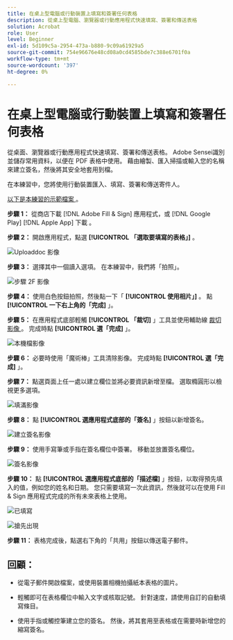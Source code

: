 ```yaml
---
title: 在桌上型電腦或行動裝置上填寫和簽署任何表格
description: 從桌上型電腦、瀏覽器或行動應用程式快速填寫、簽署和傳送表格
solution: Acrobat
role: User
level: Beginner
exl-id: 5d109c5a-2954-473a-b880-9c09a61929a5
source-git-commit: 754e96676e48cd08a0cd4585bde7c388e6701f0a
workflow-type: tm+mt
source-wordcount: '397'
ht-degree: 0%

---
```


# 在桌上型電腦或行動裝置上填寫和簽署任何表格

從桌面、瀏覽器或行動應用程式快速填寫、簽署和傳送表格。 Adobe Sensei識別並儲存常用資料，以便在 PDF 表格中使用。 藉由繪製、匯入掃描或輸入您的名稱來建立簽名，然後將其安全地套用到檔。

在本練習中，您將使用行動裝置匯入、填寫、簽署和傳送寄件人。

[以下是本練習的示範檔案 ](assets/03_FillSignScan.zip) 。

**步驟 1：** 從商店下載 [!DNL Adobe Fill & Sign] 應用程式，或 [!DNL Google Play] [!DNL Apple App] 下載 。

**步驟 2：** 開啟應用程式，點選 **[!UICONTROL 「選取要填寫的表格」]** 。

![Uploaddoc 影像](assets/mobilescan.jpg)

**步驟 3：** 選擇其中一個讀入選項。 在本練習中，我們將「拍照」。

![步驟 2F 影像](assets/Step2F.jpg)

**步驟 4：** 使用白色按鈕拍照，然後點一下「 **[!UICONTROL 使用相片」]** 。 點 **[!UICONTROL 一下右上角的「完成]** 」。

**步驟 5：** 在應用程式底部輕觸 **[!UICONTROL 「裁切]** 」工具並使用輔助線 [ 裁切影像 ](https://www.adobe.com/acrobat/online/crop-pdf.html) 。 完成時點 **[!UICONTROL 選「完成]** 」。

![本機檔影像](assets/localdoc.jpg)

**步驟 6：** 必要時使用「魔術棒」工具清除影像。 完成時點 **[!UICONTROL 選「完成]** 」。

**步驟 7：** 點選頁面上任一處以建立欄位並將必要資訊新增至檔。 選取橢圓形以檢視更多選項。

![填滿影像](assets/fill.jpg)


**步驟 8：** 點 **[!UICONTROL 選應用程式底部的「簽名]** 」按鈕以新增簽名。

![建立簽名影像](assets/createsign.jpg)

**步驟 9：** 使用手寫筆或手指在簽名欄位中簽署。 移動並放置簽名欄位。

![簽名影像](assets/sign.jpg)

**步驟 10：** 點 **[!UICONTROL 選應用程式底部的「描述檔]** 」按鈕，以取得預先填入的值，例如您的姓名和日期。 您只需要填寫一次此資訊，然後就可以在使用 Fill &amp; Sign 應用程式完成的所有未來表格上使用。

![已填寫](assets/filled.jpg)

![搶先出現](assets/prepop.jpg)

**步驟 11：** 表格完成後，點選右下角的「共用」按鈕以傳送電子郵件。

## 回顧：

* 從電子郵件開啟檔案，或使用裝置相機拍攝紙本表格的圖片。

* 輕觸即可在表格欄位中輸入文字或核取記號。 針對速度，請使用自訂的自動填寫條目。

* 使用手指或觸控筆建立您的簽名。 然後，將其套用至表格或在需要時新增您的縮寫簽名。
